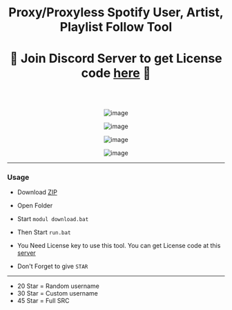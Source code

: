 <br/>
<div align="center">

  # Proxy/Proxyless Spotify User, Artist, Playlist Follow Tool
  
<h1>
🌟 Join Discord Server to get License code <a href="https://discord.gg/xld">here</a> 🌟
</h1>
<br><br>  
 
 ![image](https://media.discordapp.net/attachments/924288616329523201/1003996783900360855/unknown.png?width=960&height=192)

  ![image](https://media.discordapp.net/attachments/924288616329523201/1003997195357405224/unknown.png?width=960&height=398)

  ![image](https://media.discordapp.net/attachments/924288616329523201/1003997484915363912/unknown.png?width=960&height=457)

  ![image](https://media.discordapp.net/attachments/924288616329523201/1003997925208227880/unknown.png?width=960&height=428)
</div>

--------------------------------------

### Usage

- Download [ZIP](https://github.com/axelancexld/Spotify-Tool/archive/refs/heads/main.zip)
- Open Folder
- Start `modul download.bat`
- Then Start `run.bat`

- You Need License key to use this tool. You can get License code at this <a href="https://discord.gg/xld">server</a> 
- Don't Forget to give `STAR`
--------------------------------------

- 20 Star = Random username
- 30 Star = Custom username
- 45 Star = Full SRC
